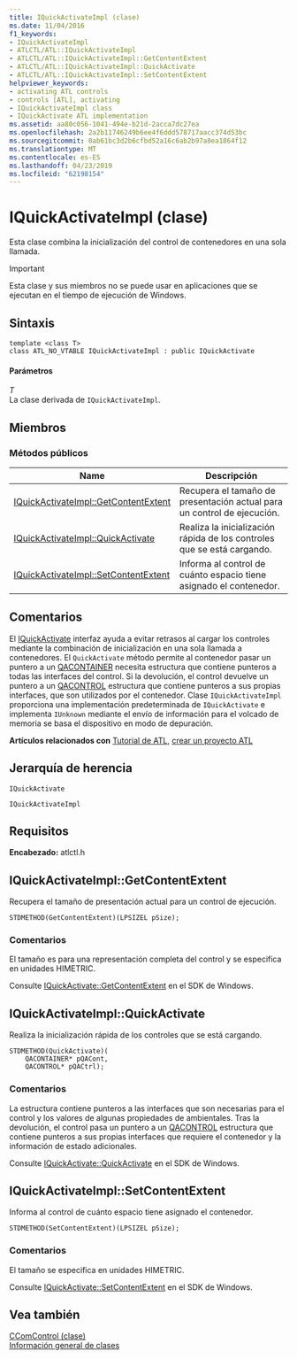 ```yaml
---
title: IQuickActivateImpl (clase)
ms.date: 11/04/2016
f1_keywords:
- IQuickActivateImpl
- ATLCTL/ATL::IQuickActivateImpl
- ATLCTL/ATL::IQuickActivateImpl::GetContentExtent
- ATLCTL/ATL::IQuickActivateImpl::QuickActivate
- ATLCTL/ATL::IQuickActivateImpl::SetContentExtent
helpviewer_keywords:
- activating ATL controls
- controls [ATL], activating
- IQuickActivateImpl class
- IQuickActivate ATL implementation
ms.assetid: aa80c056-1041-494e-b21d-2acca7dc27ea
ms.openlocfilehash: 2a2b11746249b6ee4f6ddd578717aacc374d53bc
ms.sourcegitcommit: 0ab61bc3d2b6cfbd52a16c6ab2b97a8ea1864f12
ms.translationtype: MT
ms.contentlocale: es-ES
ms.lasthandoff: 04/23/2019
ms.locfileid: "62198154"
---
```

# <a name="iquickactivateimpl-class"></a>IQuickActivateImpl (clase)

Esta clase combina la inicialización del control de contenedores en una sola llamada.

> [!IMPORTANT]
>  Esta clase y sus miembros no se puede usar en aplicaciones que se ejecutan en el tiempo de ejecución de Windows.

## <a name="syntax"></a>Sintaxis

```
template <class T>
class ATL_NO_VTABLE IQuickActivateImpl : public IQuickActivate
```

#### <a name="parameters"></a>Parámetros

*T*<br/>
La clase derivada de `IQuickActivateImpl`.

## <a name="members"></a>Miembros

### <a name="public-methods"></a>Métodos públicos

|Name|Descripción|
|----------|-----------------|
|[IQuickActivateImpl::GetContentExtent](#getcontentextent)|Recupera el tamaño de presentación actual para un control de ejecución.|
|[IQuickActivateImpl::QuickActivate](#quickactivate)|Realiza la inicialización rápida de los controles que se está cargando.|
|[IQuickActivateImpl::SetContentExtent](#setcontentextent)|Informa al control de cuánto espacio tiene asignado el contenedor.|

## <a name="remarks"></a>Comentarios

El [IQuickActivate](/windows/desktop/api/ocidl/nn-ocidl-iquickactivate) interfaz ayuda a evitar retrasos al cargar los controles mediante la combinación de inicialización en una sola llamada a contenedores. El `QuickActivate` método permite al contenedor pasar un puntero a un [QACONTAINER](/windows/desktop/api/ocidl/ns-ocidl-tagqacontainer) necesita estructura que contiene punteros a todas las interfaces del control. Si la devolución, el control devuelve un puntero a un [QACONTROL](/windows/desktop/api/ocidl/ns-ocidl-tagqacontrol) estructura que contiene punteros a sus propias interfaces, que son utilizados por el contenedor. Clase `IQuickActivateImpl` proporciona una implementación predeterminada de `IQuickActivate` e implementa `IUnknown` mediante el envío de información para el volcado de memoria se basa el dispositivo en modo de depuración.

**Artículos relacionados con** [Tutorial de ATL](../../atl/active-template-library-atl-tutorial.md), [crear un proyecto ATL](../../atl/reference/creating-an-atl-project.md)

## <a name="inheritance-hierarchy"></a>Jerarquía de herencia

`IQuickActivate`

`IQuickActivateImpl`

## <a name="requirements"></a>Requisitos

**Encabezado:** atlctl.h

##  <a name="getcontentextent"></a>  IQuickActivateImpl::GetContentExtent

Recupera el tamaño de presentación actual para un control de ejecución.

```
STDMETHOD(GetContentExtent)(LPSIZEL pSize);
```

### <a name="remarks"></a>Comentarios

El tamaño es para una representación completa del control y se especifica en unidades HIMETRIC.

Consulte [IQuickActivate::GetContentExtent](/windows/desktop/api/ocidl/nf-ocidl-iquickactivate-getcontentextent) en el SDK de Windows.

##  <a name="quickactivate"></a>  IQuickActivateImpl::QuickActivate

Realiza la inicialización rápida de los controles que se está cargando.

```
STDMETHOD(QuickActivate)(
    QACONTAINER* pQACont,
    QACONTROL* pQACtrl);
```

### <a name="remarks"></a>Comentarios

La estructura contiene punteros a las interfaces que son necesarias para el control y los valores de algunas propiedades de ambientales. Tras la devolución, el control pasa un puntero a un [QACONTROL](/windows/desktop/api/ocidl/ns-ocidl-tagqacontrol) estructura que contiene punteros a sus propias interfaces que requiere el contenedor y la información de estado adicionales.

Consulte [IQuickActivate::QuickActivate](/windows/desktop/api/ocidl/nf-ocidl-iquickactivate-quickactivate) en el SDK de Windows.

##  <a name="setcontentextent"></a>  IQuickActivateImpl::SetContentExtent

Informa al control de cuánto espacio tiene asignado el contenedor.

```
STDMETHOD(SetContentExtent)(LPSIZEL pSize);
```

### <a name="remarks"></a>Comentarios

El tamaño se especifica en unidades HIMETRIC.

Consulte [IQuickActivate::SetContentExtent](/windows/desktop/api/ocidl/nf-ocidl-iquickactivate-setcontentextent) en el SDK de Windows.

## <a name="see-also"></a>Vea también

[CComControl (clase)](../../atl/reference/ccomcontrol-class.md)<br/>
[Información general de clases](../../atl/atl-class-overview.md)

